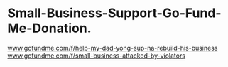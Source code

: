 # Small-Business-Support-Go-Fund-Me-Donation.
www.gofundme.com/f/help-my-dad-yong-sup-na-rebuild-his-business  www.gofundme.com/f/small-business-attacked-by-violators
